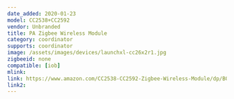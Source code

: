 ```yaml
---
date_added: 2020-01-23
model: CC2538+CC2592
vendor: Unbranded
title: PA Zigbee Wireless Module
category: coordinator
supports: coordinator
image: /assets/images/devices/launchxl-cc26x2r1.jpg
zigbeeid: none
compatible: [iob]
mlink: 
link: https://www.amazon.com/CC2538-CC2592-Zigbee-Wireless-Module/dp/B06XPTR2ZY
link2: 
---
```

